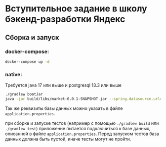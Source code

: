 # Вступительное задание в школу бэкенд-разработки Яндекс
## Сборка и запуск
### docker-compose:
```sh
docker-compose up -d
```

### native:
Требуется java 17 или выше и postgresql 13.3 или выше

```sh
./gradlew bootJar
java -jar build/libs/market-0.0.1-SNAPSHOT.jar --spring.datasource.url=jdbc:postgresql://<host>:<port>/postgres --spring.datasource.username=<postgres_username> --spring.datasource.password=<postgres_password>
```
Так же реквизиты базы данных можно указать в файле `application.properties`.

при сборке и запуске тестов (например с помощью `./gradlew build` или `./gradlew test`) приложение пытается подключиться к базе данных, описанной в файле `application.properties`. Перед запуском тестов база данных должна быть пустой, иначе тесты могут не пройти. 
